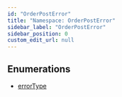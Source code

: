 ```yaml
---
id: "OrderPostError"
title: "Namespace: OrderPostError"
sidebar_label: "OrderPostError"
sidebar_position: 0
custom_edit_url: null
---
```


## Enumerations

- [errorType](../enums/OrderPostError.errorType.md)
